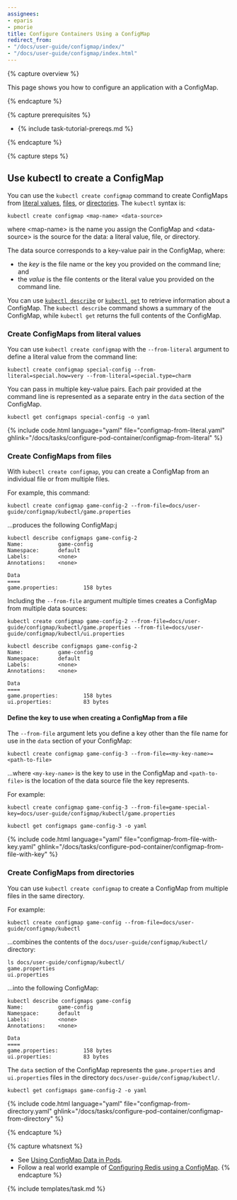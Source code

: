 ```yaml
---
assignees:
- eparis
- pmorie
title: Configure Containers Using a ConfigMap
redirect_from:
- "/docs/user-guide/configmap/index/"
- "/docs/user-guide/configmap/index.html"
---
```



{% capture overview %}

This page shows you how to configure an application with a ConfigMap.

{% endcapture %}

{% capture prerequisites %}

- {% include task-tutorial-prereqs.md %}

{% endcapture %}

{% capture steps %}

## Use kubectl to create a ConfigMap

You can use the `kubectl create configmap` command to create ConfigMaps from [literal values](#creating-configmaps-from-literal-values), [files](#creating-configmaps-from-files), or [directories](#creating-configmaps-from-directories). The `kubectl` syntax is:

```shell
kubectl create configmap <map-name> <data-source>
```

where \<map-name> is the name you assign the ConfigMap and \<data-source> is the source for the data: a literal value, file, or directory.

The data source corresponds to a key-value pair in the ConfigMap, where:

- the *key* is the file name or the key you provided on the command line; and
- the *value* is the file contents or the literal value you provided on the command line.

You can use [`kubectl describe`](docs/user-guide/kubectl/v1.6/#describe) or [`kubectl get`](docs/user-guide/kubectl/v1.6/#get) to retrieve information about a ConfigMap. The `kubectl describe` command shows a summary of the ConfigMap, while `kubectl get` returns the full contents of the ConfigMap.

### Create ConfigMaps from literal values

You can use `kubectl create configmap` with the `--from-literal` argument to define a literal value from the command line:

```shell
kubectl create configmap special-config --from-literal=special.how=very --from-literal=special.type=charm
```

You can pass in multiple key-value pairs. Each pair provided at the command line is represented as a separate entry in the `data` section of the ConfigMap.

```shell
kubectl get configmaps special-config -o yaml
```

{% include code.html language="yaml" file="configmap-from-literal.yaml" ghlink="/docs/tasks/configure-pod-container/configmap-from-literal" %}

### Create ConfigMaps from files

With `kubectl create configmap`, you can create a ConfigMap from an individual file or from multiple files.

For example, this command:

```shell
kubectl create configmap game-config-2 --from-file=docs/user-guide/configmap/kubectl/game.properties
```

...produces the following ConfigMap:j

```shell
kubectl describe configmaps game-config-2
Name:           game-config
Namespace:      default
Labels:         <none>
Annotations:    <none>

Data
====
game.properties:        158 bytes
```

Including the  `--from-file` argument multiple times creates a ConfigMap from multiple data sources:

```shell
kubectl create configmap game-config-2 --from-file=docs/user-guide/configmap/kubectl/game.properties --from-file=docs/user-guide/configmap/kubectl/ui.properties
```

```shell
kubectl describe configmaps game-config-2
Name:           game-config
Namespace:      default
Labels:         <none>
Annotations:    <none>

Data
====
game.properties:        158 bytes
ui.properties:          83 bytes
```

#### Define the key to use when creating a ConfigMap from a file

The `--from-file` argument lets you define a key other than the file name for use in the `data` section of your ConfigMap:

```shell
kubectl create configmap game-config-3 --from-file=<my-key-name>=<path-to-file>
```

...where `<my-key-name>` is the key to use in the ConfigMap and `<path-to-file>` is the location of the data source file the key represents.

For example:

```shell
kubectl create configmap game-config-3 --from-file=game-special-key=docs/user-guide/configmap/kubectl/game.properties

kubectl get configmaps game-config-3 -o yaml
```

{% include code.html language="yaml" file="configmap-from-file-with-key.yaml" ghlink="/docs/tasks/configure-pod-container/configmap-from-file-with-key" %}

### Create ConfigMaps from directories

You can use `kubectl create configmap` to create a ConfigMap from multiple files in the same directory.

For example:

```shell
kubectl create configmap game-config --from-file=docs/user-guide/configmap/kubectl
```

...combines the contents of the `docs/user-guide/configmap/kubectl/` directory:

```shell
ls docs/user-guide/configmap/kubectl/
game.properties
ui.properties
```

...into the following ConfigMap:

```shell
kubectl describe configmaps game-config
Name:           game-config
Namespace:      default
Labels:         <none>
Annotations:    <none>

Data
====
game.properties:        158 bytes
ui.properties:          83 bytes
```

The `data` section of the ConfigMap represents the `game.properties` and `ui.properties` files in the directory `docs/user-guide/configmap/kubectl/`.

```shell
kubectl get configmaps game-config-2 -o yaml
```

{% include code.html language="yaml" file="configmap-from-directory.yaml" ghlink="/docs/tasks/configure-pod-container/configmap-from-directory" %}

{% endcapture %}

{% capture whatsnext %}
- See [Using ConfigMap Data in Pods](/docs/tasks/configure-pod-container/configure-pod-configmap).
- Follow a real world example of [Configuring Redis using a ConfigMap](/docs/tutorials/configuration/configure-redis-using-configmap/).
{% endcapture %}

{% include templates/task.md %}
